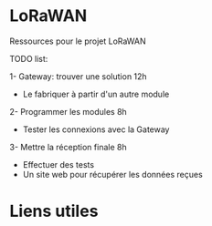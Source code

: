 # LoRaWAN
Ressources pour le projet LoRaWAN

TODO list:

1- Gateway: trouver une solution 12h
 - Le fabriquer à partir d'un autre module

2- Programmer les modules 8h
 - Tester les connexions avec la Gateway

3- Mettre la réception finale 8h
 - Effectuer des tests
 - Un site web pour récupérer les données reçues

# Liens utiles

